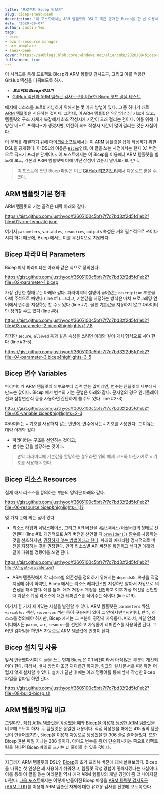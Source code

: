 ```yaml
---
title: "프로젝트 Bicep 맛보기"
slug: bicep-sneak-peek
description: "이 포스트에서는 ARM 템플릿의 DSL로 최근 공개한 Bicep을 한 번 이용해서 ARM 템플릿을 빌드해 봅니다."
date: "2020-09-09"
author: Justin-Yoo
tags:
- bicep
- azure-resource-manager
- arm-template
- sneak-peek
cover: https://sa0blogs.blob.core.windows.net/aliencube/2020/09/bicep-sneak-peek-00.png
fullscreen: true
---
```


이 시리즈를 통해 프로젝트 Bicep과 ARM 템플릿 검사도구, 그리고 이를 적용한 GitHub 액션을 다뤄보도록 하자.

* ***프로젝트 Bicep 맛보기***
* [GitHub 액션과 ARM 템플릿 검사도구를 이용한 Bicep 코드 품질 테스트][post next]

애저에 리소스를 프로비저닝하기 위해서는 몇 가지 방법이 있다. 그 중 하나가 바로 [ARM 템플릿][az arm template]을 사용하는 것이다. 그런데, 이 ARM 템플릿은 약간의 러닝 커브가 있고, 템플릿의 구조 자체가 복잡해서 최초 작성시에 시간이 오래 걸리는 편이다. 이를 위해 다양한 베스트 프랙티스가 생겼지만, 여전히 최초 작성시 시간이 많이 걸리는 것은 사실이다.

이 문제를 해결하기 위해 마이크로소프트에서는 이 ARM 템플릿을 쉽게 작성하기 위한 DSL을 공개했다. 이 DSL의 이름은 [`Bicep`][gh bicep]인데, 이 글을 쓰는 시점에서는 현재 0.1 버전으로 극초기 프리뷰 단계이다. 이 포스트에서는 이 Bicep을 이용해서 ARM 템플릿을 빌드해 보고, 기존의 ARM 템플릿에 비해 어떤 장점이 있는지 알아보기로 한다.

> 이 포스트에 쓰인 Bicep 파일은 이곳 [GitHub 리포지토리][gh sample]에서 다운로드 받을 수 있다.


## ARM 템플릿 기본 형태 ##

ARM 템플릿의 기본 골격은 대략 아래와 같다.

https://gist.github.com/justinyoo/f3605100c5bfe7f7c7bd32f2d5fd1eb2?file=01-arm-template.json

여기서 `parameters`, `variables`, `resources`, `outputs` 속성은 거의 필수적으로 쓰이다시피 하기 때문에, Bicep 에서도 이를 우선적으로 지원한다.


## Bicep 파라미터 Parameters ##

Bicep 에서 파라미터는 아래와 같은 식으로 정의한다.

https://gist.github.com/justinyoo/f3605100c5bfe7f7c7bd32f2d5fd1eb2?file=02-parameter-1.bicep

가장 간단한 형태로는 아래와 같다. 파라미터의 설명이 들어있는 `description` 부분을 아예 주석으로 빼냈다 (line #1). 그리고, 기본값을 지정하는 방식은 마치 프로그래밍 언어에서 변수를 지정하듯 할 수도 있다 (line #7). 물론 기본값을 지정하지 않고 파라미터만 정의할 수도 있다 (line #8).

https://gist.github.com/justinyoo/f3605100c5bfe7f7c7bd32f2d5fd1eb2?file=03-parameter-2.bicep&highlights=1,7,8

하지만 `secure`, `allowed` 등과 같은 속성을 쓰려면 아래와 같이 개체 형식으로 써야 한다 (line #3-5).

https://gist.github.com/justinyoo/f3605100c5bfe7f7c7bd32f2d5fd1eb2?file=04-parameter-3.bicep&highlights=3-5


## Bicep 변수 Variables ##

파라미터가 ARM 템플릿의 외부로부터 입력 받는 값이라면, 변수는 템플릿의 내부에서 만드는 값이다. Bicep 에서 변수의 기본 문법은 아래와 같다. 문자열의 경우 인터폴레이션과 삼항연산식 등을 사용하면 간단하게 쓸 수도 있다 (line #2-3).

https://gist.github.com/justinyoo/f3605100c5bfe7f7c7bd32f2d5fd1eb2?file=05-variable.bicep&highlights=2-3

파라미터는 `=` 기호를 사용하지 않는 반면에, 변수에서는 `=` 기호를 사용한다. 그 이유는 대략 아래와 같다.

* 파라미터는 구조를 선언하는 것이고,
* 변수는 값을 할당하는 것이다.

> 만약 파라미터에 기본값을 할당하는 경우라면 위의 예제 코드와 마찬가지로 `=` 기호를 사용해야 한다.


## Bicep 리소스 Resources ##

실제 애저 리소스를 정의하는 부분의 영역은 아래와 같다.

https://gist.github.com/justinyoo/f3605100c5bfe7f7c7bd32f2d5fd1eb2?file=06-resource.bicep&highlights=1,19

몇 가지 눈에 띄는 점이 있다.

* 리소스 타입과 네임스페이스, 그리고 API 버전을 `네임스페이스/타입@버전`의 형태로 선언한다 (line #1). 개인적으로 API 버전을 선언할 때 [`providers()` 함수][az arm function providers]를 사용하는 것을 선호하지만, [권장하지 않는 방법이라고 한다][az arm validation providers]. 아래의 예제처럼 명시적으로 버전을 지정하는 것을 권장한다. 만약 리소스별 API 버전을 확인하고 싶다면 아래와 같이 파워셸 명령어를 쓰면 된다.

https://gist.github.com/justinyoo/f3605100c5bfe7f7c7bd32f2d5fd1eb2?file=07-get-provider.ps1

* ARM 템플릿에서 각 리소스별 의존성을 정의하기 위해서는 `dependsOn` 속성을 직접 지정해 줘야 하지만, Bicep 에서는 리소스 레퍼런스만 지정하면 알아서 자동으로 의존성을 해소한다. 예를 들어, 애저 저장소 계정을 선언하고 이후 가상 머신을 선언할 때 저장소 계정 리소스에 대한 레퍼런스를 적어주는 식이다 (line #19).

여기서 한 가지 재미있는 사실을 발견할 수 있다. ARM 템플릿은 `parameters` 섹션, `variables` 섹션, `resources` 섹션 등이 구분되어 있어 그 안에서만 파라미터, 변수, 리소스를 정의해야 하지만, Bicep 에서는 그 부분이 굉장히 자유롭다. 따라서, 파일 안의 어디에서든 `param`, `var`, `resource`를 선언하고 자유롭게 레퍼런스를 사용하면 된다. 그러면 컴파일을 하면서 자동으로 ARM 템플릿에 반영이 된다.


## Bicep 설치 및 사용 ##

앞서 언급했다시피 이 글을 쓰는 현재 Bicep은 0.1 버전이라서 아직 많은 부분이 개선되어야 한다. 따라서, 설치 방법이 조금 까다롭긴 하지만, [링크][az bicep install]의 설치 문서를 따라하면 어렵지 않게 설치할 수 있다. 설치가 끝난 후에는 아래 명령어를 통해 앞서 작성한 Bicep 파일을 컴파일 하면 된다.

https://gist.github.com/justinyoo/f3605100c5bfe7f7c7bd32f2d5fd1eb2?file=08-build-bicep.sh


## ARM 템플릿 파일 비교 ##

그렇다면, [직접 ARM 템플릿을 작성했을 때][az arm template manual]와 [Bicep을 이용해 생성한 ARM 템플릿][az arm template bicep]을 비교해 보도록 하자. 두 템플릿은 동일한 내용이다. 직접 작성했을 때에는 415 줄의 템플릿이 만들어졌지만, Bicep을 이용해 자동으로 생성했을 땐 306 줄로 줄어들었다. 또한 Bicep 원본 파일 자체는 288 줄이다. 아마도 변수를 좀 더 단순화시키는 쪽으로 리팩토링을 한다면 Bicep 파일의 크기는 더 줄어들 수 있을 것이다.


---

지금까지 ARM 템플릿의 DSL인 [Bicep][gh bicep]의 초기 프리뷰 버전에 대해 살펴보았다. Bicep을 다뤄본 첫 인상은 꽤 사용하기 쉬워졌고, 템플릿 작성 경험이 좋아지겠다는 사실이다. 이를 통해 이 글을 읽는 여러분들 역시 애저 ARM 템플릿의 개발 경험이 좀 더 나아지길 바란다. [다음 포스트][post next]에서는 이렇게 만들어진 Bicep 파일을 [ARM 템플릿 검사도구(ARM TTK)][az arm ttk]를 이용해 ARM 템플릿 자체에 대한 유효성 검사를 진행해 보도록 한다.

[post next]: /ko/2020/09/30/github-actions-and-arm-template-toolkit-to-test-bicep-codes/

[gh sample]: https://github.com/devkimchi/LiveStream-VM-Setup-Sample/blob/main/bicep/azuredeploy.bicep
[gh bicep]: https://github.com/Azure/bicep

[az arm ttk]: https://docs.microsoft.com/ko-kr/azure/azure-resource-manager/templates/test-toolkit?WT.mc_id=aliencubeorg-blog-juyoo
[az arm template]: https://docs.microsoft.com/ko-kr/azure/azure-resource-manager/templates/overview?WT.mc_id=aliencubeorg-blog-juyoo
[az arm template manual]: https://github.com/devkimchi/LiveStream-VM-Setup-Sample/blob/main/azuredeploy.json
[az arm template bicep]: https://github.com/devkimchi/LiveStream-VM-Setup-Sample/blob/main/bicep/azuredeploy.json
[az arm function providers]: https://docs.microsoft.com/ko-kr/azure/azure-resource-manager/templates/template-functions-resource?WT.mc_id=aliencubeorg-blog-juyoo#providers
[az arm validation providers]: https://docs.microsoft.com/ko-kr/azure/azure-resource-manager/templates/test-cases?WT.mc_id=aliencubeorg-blog-juyoo#use-hardcoded-api-version

[az bicep install]: https://github.com/Azure/bicep/blob/master/docs/installing.md
